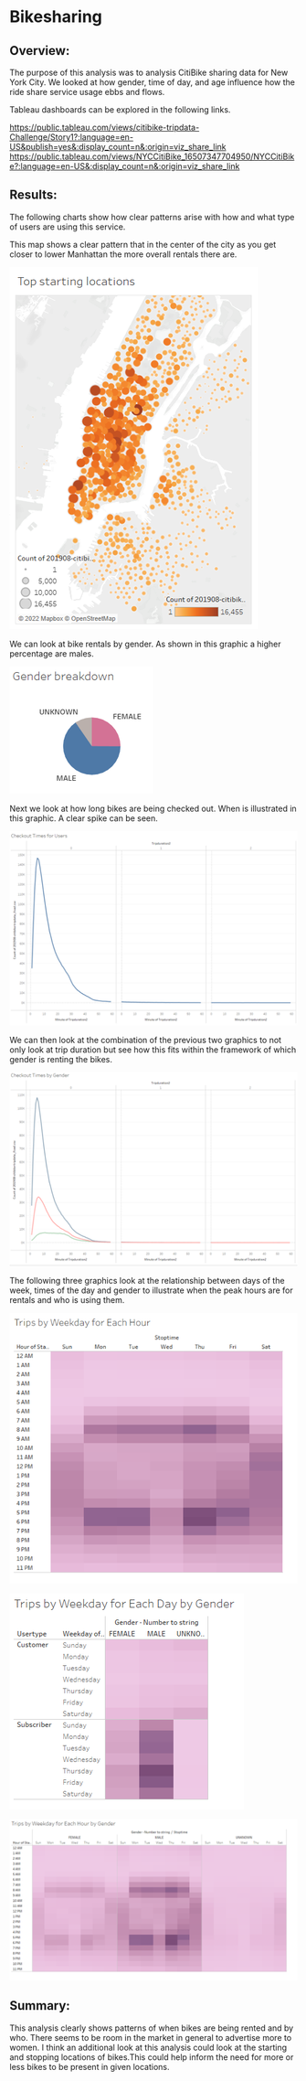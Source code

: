 # Bikesharing
## Overview:
The purpose of this analysis was to analysis CitiBike sharing data for New York City. We looked at how gender, time of day, and age influence how the ride share service usage ebbs and flows. 

Tableau dashboards can be explored in the following links.

https://public.tableau.com/views/citibike-tripdata-Challenge/Story1?:language=en-US&publish=yes&:display_count=n&:origin=viz_share_link
https://public.tableau.com/views/NYCCitiBike_16507347704950/NYCCitiBike?:language=en-US&:display_count=n&:origin=viz_share_link


## Results:
The following charts show how clear patterns arise with how and what type of users are using this service.     

This map shows a clear pattern that in the center of the city as you get closer to lower Manhattan the more overall rentals there are.

![StartingLocation](https://github.com/ethomas33/bikesharing/blob/f3b91971dc709d88333a32a39e1b3a9823c0744e/Images/starting-location-map.PNG)


We can look at bike rentals by gender. As shown in this graphic a higher percentage are males.

![GenderPie](https://github.com/ethomas33/bikesharing/blob/f3b91971dc709d88333a32a39e1b3a9823c0744e/Images/gender-pie.PNG)


Next we look at how long bikes are being checked out. When is illustrated in this graphic. A clear spike can be seen.

![CheckoutTimes](https://github.com/ethomas33/bikesharing/blob/f3b91971dc709d88333a32a39e1b3a9823c0744e/Images/Checkout-Times-line.PNG)


We can then look at the combination of the previous two graphics to not only look at trip duration but see how this fits within the framework of which gender is renting the bikes.

![CheckoutTimes_Gender](https://github.com/ethomas33/bikesharing/blob/f3b91971dc709d88333a32a39e1b3a9823c0744e/Images/Checkout-Times-Gender-line.PNG)


The following three graphics look at the relationship between days of the week, times of the day and gender to illustrate when the peak hours are for rentals and who is using them. 

![Hourly](https://github.com/ethomas33/bikesharing/blob/f3b91971dc709d88333a32a39e1b3a9823c0744e/Images/Hourly-Trips-Weekday-heatchart.PNG)

![Weekly](https://github.com/ethomas33/bikesharing/blob/f3b91971dc709d88333a32a39e1b3a9823c0744e/Images/Trips-Weekday-Gender-heatchart.PNG)

![Hourly_gender](https://github.com/ethomas33/bikesharing/blob/f3b91971dc709d88333a32a39e1b3a9823c0744e/Images/Hourly-Trips-Weekday-Gender-heatchart.PNG)


## Summary:
This analysis clearly shows patterns of when bikes are being rented and by who. There seems to be room in the market in general to advertise more to women. I think an additional look at this analysis could look at the starting and stopping locations of bikes.This could help inform the need for more or less bikes to be present in given locations. 
